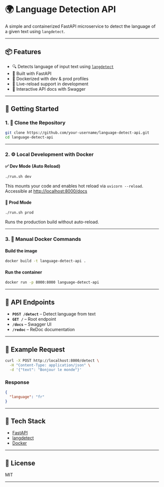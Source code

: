 # 🌍 Language Detection API

A simple and containerized FastAPI microservice to detect the language of a given text using `langdetect`.

---

## 📦 Features

- 🔍 Detects language of input text using [`langdetect`](https://pypi.org/project/langdetect/)
- 🚀 Built with FastAPI
- 🐳 Dockerized with dev & prod profiles
- 🔄 Live-reload support in development
- 📄 Interactive API docs with Swagger

---

## 🔧 Getting Started

### 1. 📁 Clone the Repository

```bash
git clone https://github.com/your-username/language-detect-api.git
cd language-detect-api
```

---

### 2. ⚙️ Local Development with Docker

#### ✅ Dev Mode (Auto Reload)

```bash
./run.sh dev
```

This mounts your code and enables hot reload via `uvicorn --reload`. Accessible at [http://localhost:8000/docs](http://localhost:8000/docs)

#### 🚀 Prod Mode

```bash
./run.sh prod
```

Runs the production build without auto-reload.

---

### 3. 🐳 Manual Docker Commands

#### Build the image

```bash
docker build -t language-detect-api .
```

#### Run the container

```bash
docker run -p 8000:8000 language-detect-api
```

---

## 📂 API Endpoints

- **`POST /detect`** – Detect language from text
- **`GET /`** – Root endpoint
- **`/docs`** – Swagger UI
- **`/redoc`** – ReDoc documentation

---

## 🧪 Example Request

```bash
curl -X POST http://localhost:8000/detect \
  -H "Content-Type: application/json" \
  -d '{"text": "Bonjour le monde"}'
```

### Response

```json
{
  "language": "fr"
}
```

---

## 🧰 Tech Stack

- [FastAPI](https://fastapi.tiangolo.com/)
- [langdetect](https://pypi.org/project/langdetect/)
- [Docker](https://www.docker.com/)

---

## 📄 License

MIT

---
